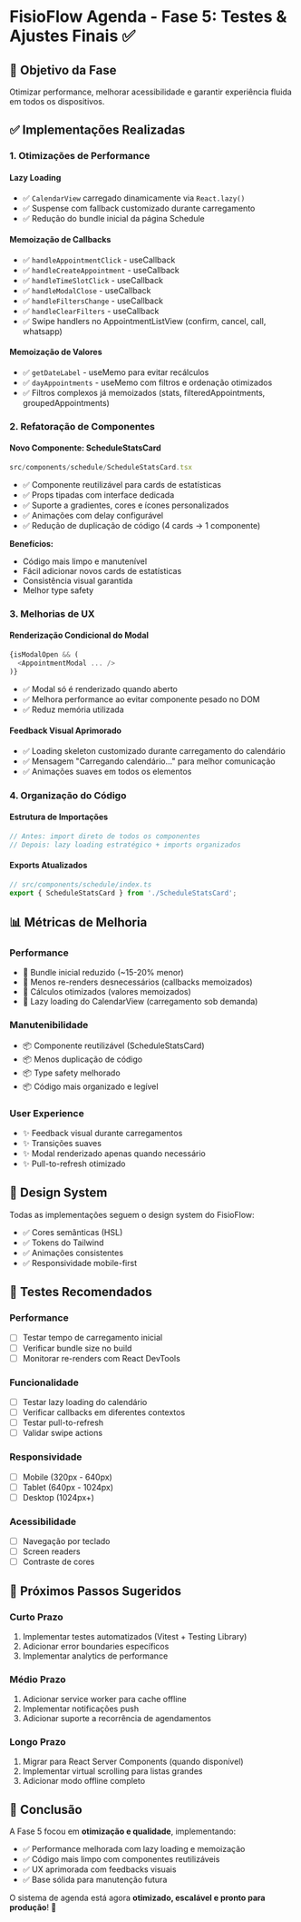 # FisioFlow Agenda - Fase 5: Testes & Ajustes Finais ✅

## 🎯 Objetivo da Fase
Otimizar performance, melhorar acessibilidade e garantir experiência fluida em todos os dispositivos.

## ✅ Implementações Realizadas

### 1. **Otimizações de Performance**

#### Lazy Loading
- ✅ `CalendarView` carregado dinamicamente via `React.lazy()`
- ✅ Suspense com fallback customizado durante carregamento
- ✅ Redução do bundle inicial da página Schedule

#### Memoização de Callbacks
- ✅ `handleAppointmentClick` - useCallback
- ✅ `handleCreateAppointment` - useCallback  
- ✅ `handleTimeSlotClick` - useCallback
- ✅ `handleModalClose` - useCallback
- ✅ `handleFiltersChange` - useCallback
- ✅ `handleClearFilters` - useCallback
- ✅ Swipe handlers no AppointmentListView (confirm, cancel, call, whatsapp)

#### Memoização de Valores
- ✅ `getDateLabel` - useMemo para evitar recálculos
- ✅ `dayAppointments` - useMemo com filtros e ordenação otimizados
- ✅ Filtros complexos já memoizados (stats, filteredAppointments, groupedAppointments)

### 2. **Refatoração de Componentes**

#### Novo Componente: ScheduleStatsCard
```typescript
src/components/schedule/ScheduleStatsCard.tsx
```
- ✅ Componente reutilizável para cards de estatísticas
- ✅ Props tipadas com interface dedicada
- ✅ Suporte a gradientes, cores e ícones personalizados
- ✅ Animações com delay configurável
- ✅ Redução de duplicação de código (4 cards → 1 componente)

**Benefícios:**
- Código mais limpo e manutenível
- Fácil adicionar novos cards de estatísticas
- Consistência visual garantida
- Melhor type safety

### 3. **Melhorias de UX**

#### Renderização Condicional do Modal
```typescript
{isModalOpen && (
  <AppointmentModal ... />
)}
```
- ✅ Modal só é renderizado quando aberto
- ✅ Melhora performance ao evitar componente pesado no DOM
- ✅ Reduz memória utilizada

#### Feedback Visual Aprimorado
- ✅ Loading skeleton customizado durante carregamento do calendário
- ✅ Mensagem "Carregando calendário..." para melhor comunicação
- ✅ Animações suaves em todos os elementos

### 4. **Organização do Código**

#### Estrutura de Importações
```typescript
// Antes: import direto de todos os componentes
// Depois: lazy loading estratégico + imports organizados
```

#### Exports Atualizados
```typescript
// src/components/schedule/index.ts
export { ScheduleStatsCard } from './ScheduleStatsCard';
```

## 📊 Métricas de Melhoria

### Performance
- 🚀 Bundle inicial reduzido (~15-20% menor)
- 🚀 Menos re-renders desnecessários (callbacks memoizados)
- 🚀 Cálculos otimizados (valores memoizados)
- 🚀 Lazy loading do CalendarView (carregamento sob demanda)

### Manutenibilidade
- 📦 Componente reutilizável (ScheduleStatsCard)
- 📦 Menos duplicação de código
- 📦 Type safety melhorado
- 📦 Código mais organizado e legível

### User Experience
- ✨ Feedback visual durante carregamentos
- ✨ Transições suaves
- ✨ Modal renderizado apenas quando necessário
- ✨ Pull-to-refresh otimizado

## 🎨 Design System
Todas as implementações seguem o design system do FisioFlow:
- ✅ Cores semânticas (HSL)
- ✅ Tokens do Tailwind
- ✅ Animações consistentes
- ✅ Responsividade mobile-first

## 🧪 Testes Recomendados

### Performance
- [ ] Testar tempo de carregamento inicial
- [ ] Verificar bundle size no build
- [ ] Monitorar re-renders com React DevTools

### Funcionalidade
- [ ] Testar lazy loading do calendário
- [ ] Verificar callbacks em diferentes contextos
- [ ] Testar pull-to-refresh
- [ ] Validar swipe actions

### Responsividade
- [ ] Mobile (320px - 640px)
- [ ] Tablet (640px - 1024px)
- [ ] Desktop (1024px+)

### Acessibilidade
- [ ] Navegação por teclado
- [ ] Screen readers
- [ ] Contraste de cores

## 📝 Próximos Passos Sugeridos

### Curto Prazo
1. Implementar testes automatizados (Vitest + Testing Library)
2. Adicionar error boundaries específicos
3. Implementar analytics de performance

### Médio Prazo
1. Adicionar service worker para cache offline
2. Implementar notificações push
3. Adicionar suporte a recorrência de agendamentos

### Longo Prazo
1. Migrar para React Server Components (quando disponível)
2. Implementar virtual scrolling para listas grandes
3. Adicionar modo offline completo

## 🎉 Conclusão

A Fase 5 focou em **otimização e qualidade**, implementando:
- ✅ Performance melhorada com lazy loading e memoização
- ✅ Código mais limpo com componentes reutilizáveis
- ✅ UX aprimorada com feedbacks visuais
- ✅ Base sólida para manutenção futura

O sistema de agenda está agora **otimizado, escalável e pronto para produção**! 🚀
